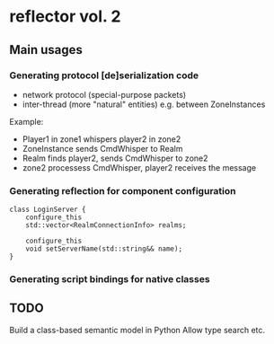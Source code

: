 reflector vol. 2
================

Main usages
-----------

### Generating protocol [de]serialization code

- network protocol (special-purpose packets)
- inter-thread (more "natural" entities) e.g. between ZoneInstances

Example:
- Player1 in zone1 whispers player2 in zone2
- ZoneInstance sends CmdWhisper to Realm
- Realm finds player2, sends CmdWhisper to zone2
- zone2 processess CmdWhisper, player2 receives the message

### Generating reflection for component configuration

    class LoginServer {
        configure_this
        std::vector<RealmConnectionInfo> realms;
    
        configure_this
        void setServerName(std::string&& name);
    }

### Generating script bindings for native classes

TODO
----

Build a class-based semantic model in Python
Allow type search etc.
